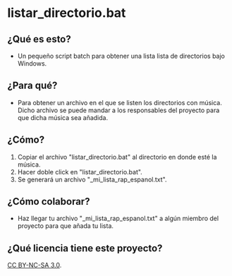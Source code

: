 # listar_directorio.bat

## ¿Qué es esto?
* Un pequeño script batch para obtener una lista lista de directorios bajo Windows.

## ¿Para qué?
* Para obtener un archivo en el que se listen los directorios con música. Dicho archivo se puede mandar a los responsables del proyecto para que dicha música sea añadida.

## ¿Cómo?
1. Copiar el archivo "listar_directorio.bat" al directorio en donde esté la música.
2. Hacer doble click en "listar_directorio.bat".
3. Se generará un archivo "_mi_lista_rap_espanol.txt".

## ¿Cómo colaborar?
* Haz llegar tu archivo "_mi_lista_rap_espanol.txt" a algún miembro del proyecto para que añada tu lista.

## ¿Qué licencia tiene este proyecto?
[CC BY-NC-SA 3.0](https://creativecommons.org/licenses/by-nc-sa/3.0/).
